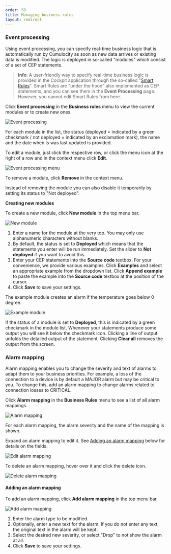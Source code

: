 ```yaml
---
order: 50
title: Managing business rules
layout: redirect
---
```


### Event processing

Using event processing, you can specify real-time business logic that is automatically run by Cumulocity as soon as new data arrives or existing data is modified. The logic is deployed in so-called "modules" which consist of a set of CEP statements. 

>**Info**: A user-friendly way to specify real-time business logic is provided in the Cockpit application through the so-called "[Smart Rules](/guides/users-guide/cockpit#smart-rules)". Smart Rules are "under the hood" also implemented as CEP statements, and you can see them in the **Event Processing** page. However, you cannot edit Smart Rules from here.

Click **Event processing** in the **Business rules** menu to view the current modules or to create new ones.

<img src="/guides/images/users-guide/Administration/admin-event-processing.png" alt="Event processing">

For each module in the list, the status (deployed = indicated by a green checkmark / not deployed = indicated by an exclamation mark), the name and the date when is was last updated is provided.

To edit a module, just click the respective row, or click the menu icon at the right of a row and in the context menu click **Edit**.

<img src="/guides/images/users-guide/Administration/admin-event-processing-menu.png" alt="Event processing menu">

To remove a module, click **Remove** in the context menu.

Instead of removing the module you can also disable it temporarily by setting its status to "Not deployed".

**Creating new modules**

To create a new module, click **New module** in the top menu bar.

<img src="/guides/images/users-guide/Administration/admin-event-processing-new-module.png" alt="New module">

1. Enter a name for the module at the very top. You may only use alphanumeric characters without blanks.
2. By default, the status is set to **Deployed** which means that the statements you enter will be run immediately. Set the slider to **Not deployed** if you want to avoid this. 
3. Enter your CEP statements into the **Source code** textbox. For your convenience, we provide various examples. Click **Examples** and select an appropriate example from the dropdown list. Click **Append example** to paste the example into the **Source code** textbox at the position of the cursor.
4. Click **Save** to save your settings.

The example module creates an alarm if the temperature goes below 0 degree.

<img src="/guides/images/users-guide/Administration/admin-event-processing-sample-module.png" alt="Example module" style="max-width: 100%">

If the status of a module is set to **Deployed**, this is indicated by a green checkmark in the module list. Whenever your statements produce some output you will see it below the checkmark icon. Clicking a line of output unfolds the detailed output of the statement. Clicking **Clear all** removes the output from the screen.

### <a name="reprio-alarms"></a>Alarm mapping

Alarm mapping enables you to change the severity and text of alarms to adapt them to your business priorities. For example, a loss of the connection to a device is by default a MAJOR alarm but may be critical to you. To change this, add an alarm mapping to change alarms related to connection losses to CRITICAL.

Click **Alarm mapping** in the **Business Rules** menu to see a list of all alarm mappings.

<img src="/guides/images/users-guide/Administration/admin-alarm-mapping.png" alt="Alarm mapping">

For each alarm mapping, the alarm severity and the name of the mapping is shown. 

Expand an alarm mapping to edit it. See [Adding an alarm mapping](#add-alarm-mapping) below for details on the fields.

<img src="/guides/images/users-guide/Administration/admin-alarm-mapping-edit.png" alt="Edit alarm mapping">

To delete an alarm mapping, hover over it and click the delete icon.

<img src="/guides/images/users-guide/Administration/admin-alarm-mapping-delete.png" alt="Delete alarm mapping">

#### <a name="add-alarm-mapping"></a> Adding an alarm mapping

To add an alarm mapping, click **Add alarm mapping** in the top menu bar.

<img src="/guides/images/users-guide/Administration/admin-alarm-mapping-add.png" alt="Add alarm mapping" style="max-width: 100%">

1. Enter the alarm type to be modified.
2. Optionally, enter a new text for the alarm. If you do not enter any text, the original text in the alarm will be kept.
3. Select the desired new severity, or select "Drop" to not show the alarm at all.
4. Click **Save** to save your settings.